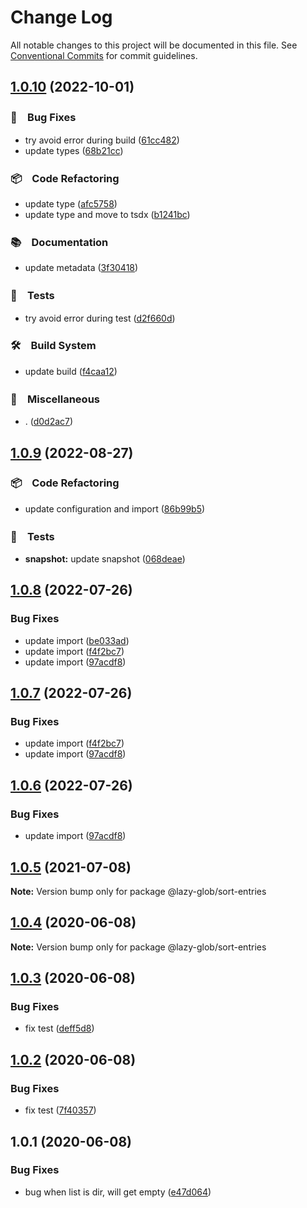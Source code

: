# Change Log

All notable changes to this project will be documented in this file.
See [Conventional Commits](https://conventionalcommits.org) for commit guidelines.

## [1.0.10](https://github.com/bluelovers/ws-glob/compare/@lazy-glob/sort-entries@1.0.9...@lazy-glob/sort-entries@1.0.10) (2022-10-01)



### 🐛　Bug Fixes

* try avoid error during build ([61cc482](https://github.com/bluelovers/ws-glob/commit/61cc482db8c623a19eaed567dd285da0e53a454b))
* update types ([68b21cc](https://github.com/bluelovers/ws-glob/commit/68b21cca5b5fabdf49f017b42ce6b066b3246169))


### 📦　Code Refactoring

* update type ([afc5758](https://github.com/bluelovers/ws-glob/commit/afc5758c85ac011b5e4104d0373d420068cbbd22))
* update type and move to tsdx ([b1241bc](https://github.com/bluelovers/ws-glob/commit/b1241bc72521c40d910c090ded1e9dd9eb3f9359))


### 📚　Documentation

* update metadata ([3f30418](https://github.com/bluelovers/ws-glob/commit/3f30418f0fe0441a71f77a889402645f8ed2df6e))


### 🚨　Tests

* try avoid error during test ([d2f660d](https://github.com/bluelovers/ws-glob/commit/d2f660daf106e873988e4f19657c89bbe5218e27))


### 🛠　Build System

* update build ([f4caa12](https://github.com/bluelovers/ws-glob/commit/f4caa12f6785192aa5d906652fcef627ec9273c8))


### 🔖　Miscellaneous

* . ([d0d2ac7](https://github.com/bluelovers/ws-glob/commit/d0d2ac75f58ca1e5e8b3f587fd19641e81400103))



## [1.0.9](https://github.com/bluelovers/ws-glob/compare/@lazy-glob/sort-entries@1.0.8...@lazy-glob/sort-entries@1.0.9) (2022-08-27)



### 📦　Code Refactoring

* update configuration and import ([86b99b5](https://github.com/bluelovers/ws-glob/commit/86b99b509badbacb5c5deceff92578a1170b8ef3))


### 🚨　Tests

* **snapshot:** update snapshot ([068deae](https://github.com/bluelovers/ws-glob/commit/068deaed1bb88be47f03e6ef7b220a4ac1175261))



## [1.0.8](https://github.com/bluelovers/ws-glob/compare/@lazy-glob/sort-entries@1.0.5...@lazy-glob/sort-entries@1.0.8) (2022-07-26)


### Bug Fixes

* update import ([be033ad](https://github.com/bluelovers/ws-glob/commit/be033ad34afd1feccae8c332f169a76a020a1125))
* update import ([f4f2bc7](https://github.com/bluelovers/ws-glob/commit/f4f2bc79c1b479c0d8e1e82bfd9bb84a5ddc32dd))
* update import ([97acdf8](https://github.com/bluelovers/ws-glob/commit/97acdf82a11ff3328157869f47ee26676991efc9))





## [1.0.7](https://github.com/bluelovers/ws-glob/compare/@lazy-glob/sort-entries@1.0.5...@lazy-glob/sort-entries@1.0.7) (2022-07-26)


### Bug Fixes

* update import ([f4f2bc7](https://github.com/bluelovers/ws-glob/commit/f4f2bc79c1b479c0d8e1e82bfd9bb84a5ddc32dd))
* update import ([97acdf8](https://github.com/bluelovers/ws-glob/commit/97acdf82a11ff3328157869f47ee26676991efc9))





## [1.0.6](https://github.com/bluelovers/ws-glob/compare/@lazy-glob/sort-entries@1.0.5...@lazy-glob/sort-entries@1.0.6) (2022-07-26)


### Bug Fixes

* update import ([97acdf8](https://github.com/bluelovers/ws-glob/commit/97acdf82a11ff3328157869f47ee26676991efc9))





## [1.0.5](https://github.com/bluelovers/ws-glob/compare/@lazy-glob/sort-entries@1.0.4...@lazy-glob/sort-entries@1.0.5) (2021-07-08)

**Note:** Version bump only for package @lazy-glob/sort-entries





## [1.0.4](https://github.com/bluelovers/ws-glob/compare/@lazy-glob/sort-entries@1.0.3...@lazy-glob/sort-entries@1.0.4) (2020-06-08)

**Note:** Version bump only for package @lazy-glob/sort-entries





## [1.0.3](https://github.com/bluelovers/ws-glob/compare/@lazy-glob/sort-entries@1.0.2...@lazy-glob/sort-entries@1.0.3) (2020-06-08)


### Bug Fixes

* fix test ([deff5d8](https://github.com/bluelovers/ws-glob/commit/deff5d86b64362c781d94e8f6e83cd885709a1dd))





## [1.0.2](https://github.com/bluelovers/ws-glob/compare/@lazy-glob/sort-entries@1.0.1...@lazy-glob/sort-entries@1.0.2) (2020-06-08)


### Bug Fixes

* fix test ([7f40357](https://github.com/bluelovers/ws-glob/commit/7f40357f760b082f5168a2907daa368dbe44756e))





## 1.0.1 (2020-06-08)


### Bug Fixes

* bug when list is dir, will get empty ([e47d064](https://github.com/bluelovers/ws-glob/commit/e47d064cd99cba1c2b1797b9604a4a6514a11fa3))
